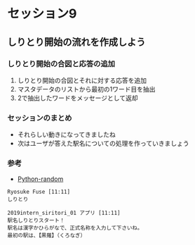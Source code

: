 # セッション9
## しりとり開始の流れを作成しよう

### しりとり開始の合図と応答の追加
1. しりとり開始の合図とそれに対する応答を追加
2. マスタデータのリストから最初の1ワード目を抽出
3. 2で抽出したワードをメッセージとして返却

### セッションのまとめ
- それらしい動きになってきましたね
- 次はユーザが答えた駅名についての処理を作っていきましょう

### 参考
- [Python-random](https://docs.python.jp/3/library/random.html)

```
Ryosuke Fuse [11:11]
しりとり

2019intern_siritori_01 アプリ [11:11]
駅名しりとりスタート！
駅名は漢字かひらがなで、正式名称を入力して下さいね。
最初の駅は、【黒薙】（くろなぎ）
```
